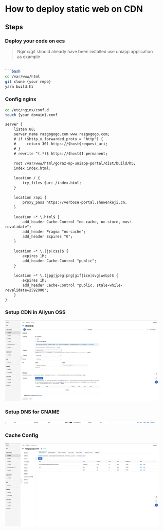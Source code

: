 # How to deploy static web on CDN

## Steps

### Deploy your code on ecs

> Nginx/git should already have been installed
> use uniapp application as example

````bash

```bash
cd /var/www/html
git clone {your repo}
yarn build:h5
````

### Config nginx

```bash
cd /etc/nginx/conf.d
touch {your domain}.conf
```

```nginx
server {
    listen 80;
    server_name razgogogo.com www.razgogogo.com;
    # if ($http_x_forwarded_proto = "http") {
    #     return 301 https://$host$request_uri;
    # }
    # rewrite ^(.*)$ https://$host$1 permanent;

    root /var/www/html/goraz-mp-uniapp-portal/dist/build/h5;
    index index.html;

    location / {
        try_files $uri /index.html;
    }

    location /api {
        proxy_pass https://verbose-portal.shuwenkeji.cn;
    }

    location ~* \.html$ {
        add_header Cache-Control "no-cache, no-store, must-revalidate";
        add_header Pragma "no-cache";
        add_header Expires "0";
    }

    location ~* \.(js|css)$ {
        expires 1M;
        add_header Cache-Control "public";
    }

    location ~* \.(jpg|jpeg|png|gif|ico|svg|webp)$ {
        expires 1h;
        add_header Cache-Control "public, stale-while-revalidate=2592000";
    }
}
```

### Setup CDN in Aliyun OSS

![Alt text](image-5.png)

### Setup DNS for CNAME

![Alt text](image-7.png)

### Cache Config

![Alt text](image-6.png)
